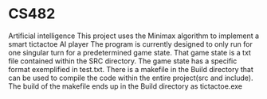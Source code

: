 # CS482
Artificial intelligence 
This project uses the Minimax algorithm to implement a smart tictactoe AI player
The program is currently designed to only run for one singular turn for a predetermined game state. 
That game state is a txt file contained within the SRC directory. The game state has a specific format
exemplified in test.txt. There is a makefile in the Build directory that can be used to compile the code within 
the entire project(src and include). The build of the makefile ends up in the Build directory as tictactoe.exe
